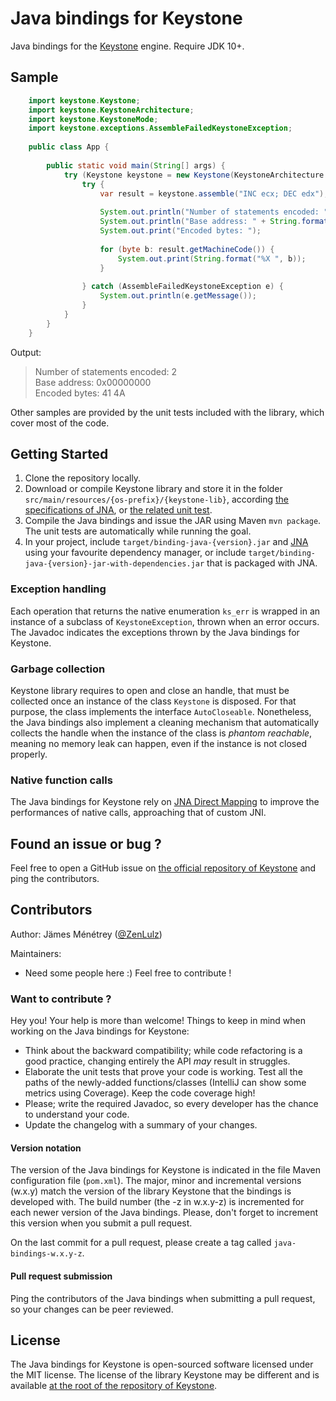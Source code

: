 # Java bindings for Keystone

Java bindings for the [Keystone](http://www.keystone-engine.org/) engine. Require JDK 10+.

## Sample

```java
    import keystone.Keystone;
    import keystone.KeystoneArchitecture;
    import keystone.KeystoneMode;
    import keystone.exceptions.AssembleFailedKeystoneException;
    
    public class App {
    
        public static void main(String[] args) {
            try (Keystone keystone = new Keystone(KeystoneArchitecture.X86, KeystoneMode.Mode32)) {
                try {
                    var result = keystone.assemble("INC ecx; DEC edx");
    
                    System.out.println("Number of statements encoded: " + result.getNumberOfStatements());
                    System.out.println("Base address: " + String.format("0x%08X", result.getAddress()));
                    System.out.print("Encoded bytes: ");
    
                    for (byte b: result.getMachineCode()) {
                        System.out.print(String.format("%X ", b));
                    }
    
                } catch (AssembleFailedKeystoneException e) {
                    System.out.println(e.getMessage());
                }
            }
        }
    }
```

Output:

> Number of statements encoded: 2  
Base address: 0x00000000  
Encoded bytes: 41 4A

Other samples are provided by the unit tests included with the library, which cover most of the code.

## Getting Started

1. Clone the repository locally.
2. Download or compile Keystone library and store it in the folder `src/main/resources/{os-prefix}/{keystone-lib}`, according [the specifications of JNA](https://java-native-access.github.io/jna/4.5.0/javadoc/index.html?com/sun/jna/NativeLibrary.html), or [the related unit test](https://github.com/java-native-access/jna/blob/7122be473e5f6179deb1c2b1c2fdeb77d8486fed/test/com/sun/jna/PlatformTest.java#L29).
3. Compile the Java bindings and issue the JAR using Maven `mvn package`. The unit tests are automatically while running the goal.
4. In your project, include `target/binding-java-{version}.jar` and [JNA](https://github.com/java-native-access/jna) using your favourite dependency manager, or include `target/binding-java-{version}-jar-with-dependencies.jar` that is packaged with JNA.

### Exception handling

Each operation that returns the native enumeration `ks_err` is wrapped in an instance of a subclass of `KeystoneException`, thrown when an error occurs. The Javadoc indicates the exceptions thrown by the Java bindings for Keystone.

### Garbage collection

Keystone library requires to open and close an handle, that must be collected once an instance of the class `Keystone` is disposed. For that purpose, the class implements the interface `AutoCloseable`. Nonetheless, the Java bindings also implement a cleaning mechanism that automatically collects the handle when the instance of the class is *phantom reachable*, meaning no memory leak can happen, even if the instance is not closed properly.
    
    
### Native function calls

The Java bindings for Keystone rely on [JNA Direct Mapping](https://github.com/java-native-access/jna/blob/master/www/DirectMapping.md) to improve the performances of native calls, approaching that of custom JNI.

## Found an issue or bug ?

Feel free to open a GitHub issue on [the official repository of Keystone](https://github.com/keystone-engine/keystone/issues) and ping the contributors.


## Contributors

Author: Jämes Ménétrey ([@ZenLulz](https://github.com/ZenLulz/)) 

Maintainers:

- Need some people here :) Feel free to contribute !

### Want to contribute ?

Hey you! Your help is more than welcome! Things to keep in mind when working on the Java bindings for Keystone:

- Think about the backward compatibility; while code refactoring is a good practice, changing entirely the API *may* result in struggles.
- Elaborate the unit tests that prove your code is working. Test all the paths of the newly-added functions/classes (IntelliJ can show some metrics using Coverage). Keep the code coverage high!
- Please; write the required Javadoc, so every developer has the chance to understand your code.
- Update the changelog with a summary of your changes.

#### Version notation

The version of the Java bindings for Keystone is indicated in the file Maven configuration file (`pom.xml`). The major, minor and incremental versions (w.x.y) match the version of the library Keystone that the bindings is developed with. The build number (the -z in w.x.y-z) is incremented for each newer version of the Java bindings. Please, don't forget to increment this version when you submit a pull request.

On the last commit for a pull request, please create a tag called `java-bindings-w.x.y-z`.

#### Pull request submission

Ping the contributors of the Java bindings when submitting a pull request, so your changes can be peer reviewed.
 

## License

The Java bindings for Keystone is open-sourced software licensed under the MIT license.
The license of the library Keystone may be different and is available [at the root of the repository of Keystone](https://github.com/keystone-engine/keystone).